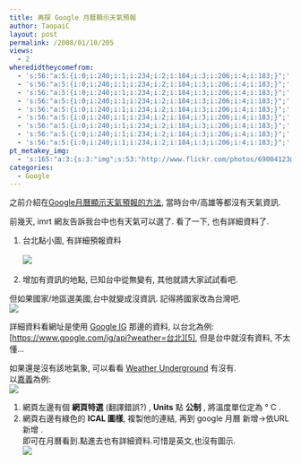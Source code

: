```yaml
---
title: 再探 Google 月曆顯示天氣預報
author: TaopaiC
layout: post
permalink: /2008/01/10/205
views:
  - 2
wheredidtheycomefrom:
  - 's:56:"a:5:{i:0;i:240;i:1;i:234;i:2;i:184;i:3;i:206;i:4;i:183;}";'
  - 's:56:"a:5:{i:0;i:240;i:1;i:234;i:2;i:184;i:3;i:206;i:4;i:183;}";'
  - 's:56:"a:5:{i:0;i:240;i:1;i:234;i:2;i:184;i:3;i:206;i:4;i:183;}";'
  - 's:56:"a:5:{i:0;i:240;i:1;i:234;i:2;i:184;i:3;i:206;i:4;i:183;}";'
  - 's:56:"a:5:{i:0;i:240;i:1;i:234;i:2;i:184;i:3;i:206;i:4;i:183;}";'
  - 's:56:"a:5:{i:0;i:240;i:1;i:234;i:2;i:184;i:3;i:206;i:4;i:183;}";'
  - 's:56:"a:5:{i:0;i:240;i:1;i:234;i:2;i:184;i:3;i:206;i:4;i:183;}";'
  - 's:56:"a:5:{i:0;i:240;i:1;i:234;i:2;i:184;i:3;i:206;i:4;i:183;}";'
  - 's:56:"a:5:{i:0;i:240;i:1;i:234;i:2;i:184;i:3;i:206;i:4;i:183;}";'
pt_metakey_img:
  - 's:165:"a:3:{s:3:"img";s:53:"http://www.flickr.com/photos/69004123@N00/2181070313/";s:3:"alt";s:0:"";s:3:"url";s:53:"http://www.flickr.com/photos/69004123@N00/2181070313/";}";'
categories:
  - Google
---
```

之前介紹在[Google月曆顯示天氣預報的方法][1], 當時台中/高雄等都沒有天氣資訊.

前幾天, imrt 網友告訴我台中也有天氣可以選了. 看了一下, 也有詳細資料了.  
1. 台北點小圖, 有詳細預報資料  
[  
<img src="http://static.flickr.com/2209/2181070313_6059a10ac8_m.jpg" border="0" />][2]  
<!--more-->

  
2. 增加有資訊的地點, 已知台中從無變有, 其他就請大家試試看吧.

但如果國家/地區選美國,台中就變成沒資訊. 記得將國家改為台灣吧.  
[<img src="http://static.flickr.com/2001/2181070205_857fb7207d_m.jpg" border="0" />][3]

詳細資料看網址是使用 [Google IG][4] 那邊的資料, 以台北為例: [https://www.google.com/ig/api?weather=台北][5], 但是台中就沒有資料, 不太懂&#8230;

如果還是沒有該地氣象, 可以看看 [Weather Underground][6] 有沒有.  
以[嘉義][7]為例:  
[<img src="http://static.flickr.com/2298/2181913420_6d9d3dd6c2_m.jpg" border="0" />][8]  
1. 網頁左邊有個 **網頁特選** (翻譯錯誤?) , **Units** 點 **公制** , 將溫度單位定為 ° C .  
2. 網頁右邊有綠色的 **ICAL 圖樣**, 複製他的連結, 再到 google 月曆 新增->依URL新增 .  
即可在月曆看到.點進去也有詳細資料.可惜是英文,也沒有圖示.  
[<img src="http://static.flickr.com/2142/2181857306_a23c7c5504_m.jpg" border="0" />][9]

 [1]: http://pctao.org/2007/04/29/184/
 [2]: http://www.flickr.com/photos/69004123@N00/2181070313/ "台北 - Screenshot-Google 日曆 - Mozilla Firefox.png"
 [3]: http://www.flickr.com/photos/69004123@N00/2181070205/ "台中 - Screenshot-Google 日曆 - Mozilla Firefox.png"
 [4]: http://www.google.com/ig
 [5]: https://www.google.com/ig/api?weather=%E5%8F%B0%E5%8C%97
 [6]: http://traditionalchinese.wunderground.com/global/TW.html
 [7]: http://traditionalchinese.wunderground.com/global/stations/46746.html
 [8]: http://www.flickr.com/photos/69004123@N00/2181913420/ "嘉義 - Screenshot-Chiayi, Taiwan Forecast : Weather Underground - Flock.png"
 [9]: http://www.flickr.com/photos/69004123@N00/2181857306/ "UWeather Detail - Screenshot-Google 日曆 - Mozilla Firefox-1.png"